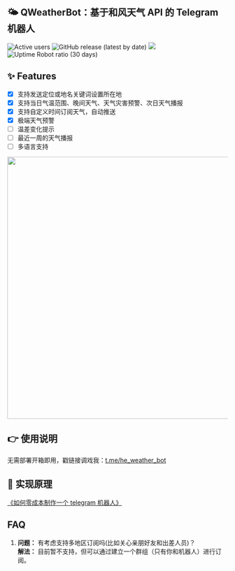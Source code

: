## 🌤 QWeatherBot：基于和风天气 API 的 Telegram 机器人

![Active users](https://he-weather-bot.herokuapp.com/users/count)
![GitHub release (latest by date)](https://img.shields.io/github/v/release/daya0576/he-weather-bot?link=https://github.com/daya0576/he-weather-bot/releases/)
![](https://img.shields.io/badge/Bot%20API-5.1-blue?logo=telegram)
![Uptime Robot ratio (30 days)](https://img.shields.io/uptimerobot/ratio/m787647728-b1a273391c2ad5c526b1c605)

## ✨ Features

- [x] 支持发送定位或地名关键词设置所在地
- [x] 支持当日气温范围、晚间天气、天气灾害预警、次日天气播报
- [x] 支持自定义时间订阅天气，自动推送
- [x] 极端天气预警
- [ ] 温差变化提示
- [ ] 最近一周的天气播报
- [ ] 多语言支持

<img src="https://github.com/daya0576/he-weather-bot/blob/master/static/demo.gif?raw=true" width="600">

## 👉 使用说明

无需部署开箱即用，戳链接调戏我：[t.me/he_weather_bot](https://t.me/he_weather_bot)

## 🚀 实现原理

[《如何零成本制作一个 telegram 机器人》](https://changchen.me/blog/20210221/buld-telegram-bot-from-scratch/)

## FAQ

1. **问题：** 有考虑支持多地区订阅吗(比如关心亲朋好友和出差人员)？   
   **解法：** 目前暂不支持，但可以通过建立一个群组（只有你和机器人）进行订阅。
